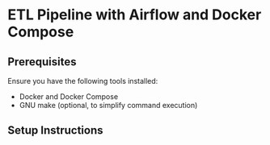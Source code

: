# ETL Pipeline with Airflow and Docker Compose

## Prerequisites

Ensure you have the following tools installed:

- Docker and Docker Compose
- GNU make (optional, to simplify command execution)

## Setup Instructions
